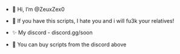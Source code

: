 - 👋 Hi, I’m @ZeuxZex0
- 🤢 If you have this scripts, I hate you and i will fu3k your relatives!

- ✨ My discord - discord.gg/soon
- 🛒 You can buy scripts from the discord above

